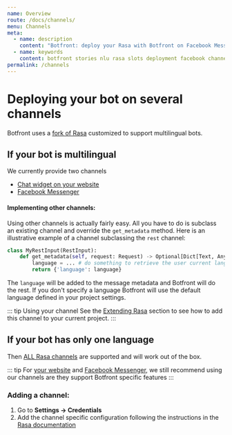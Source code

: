 ```yaml
---
name: Overview
route: /docs/channels/
menu: Channels
meta:
  - name: description
    content: "Botfront: deploy your Rasa with Botfront on Facebook Messenger"
  - name: keywords
    content: botfront stories nlu rasa slots deployment facebook channels
permalink: /channels
---
```


# Deploying your bot on several channels

Botfront uses a [fork of Rasa](https://github.com/botfront/rasa-for-botfront) customized to support multilingual bots.

## If your bot is multilingual

We currently provide two channels

- [Chat widget on your website](/docs/channels/webchat)
- [Facebook Messenger](/docs/channels/messenger)

#### Implementing other channels:

Using other channels is actually fairly easy. All you have to do is subclass an existing channel and override the `get_metadata` method. Here is an illustrative example of a channel subclassing the `rest` channel:

```python
class MyRestInput(RestInput):
    def get_metadata(self, request: Request) -> Optional[Dict[Text, Any]]:
        language = ... # do something to retrieve the user current language
        return {'language': language}
```

The `language` will be added to the message metadata and Botfront will do the rest. If you don't specify a language Botfront will use the default language defined in your project settings.

::: tip Using your channel
See the [Extending Rasa](/docs/developers-guide/extending-rasa) section to see how to add this channel to your current project.
:::

## If your bot has only one language

Then [ALL Rasa channels](https://rasa.com/docs/rasa/user-guide/messaging-and-voice-channels/) are supported and will work out of the box.

::: tip
For [your website](/docs/channels/webchat) and [Facebook Messenger](/docs/channels/messenger), we still recommend using our channels are they support Botfront specific features
:::

### Adding a channel:

1. Go to **Settings -> Credentials**
2. Add the channel specific configuration following the instructions in the [Rasa documentation](https://rasa.com/docs/rasa/user-guide/messaging-and-voice-channels/)
